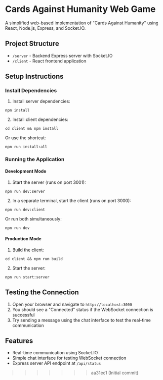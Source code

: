 # Cards Against Humanity Web Game

A simplified web-based implementation of "Cards Against Humanity" using React, Node.js, Express, and Socket.IO.

## Project Structure

- `/server` - Backend Express server with Socket.IO
- `/client` - React frontend application

## Setup Instructions

### Install Dependencies

1. Install server dependencies:
```
npm install
```

2. Install client dependencies:
```
cd client && npm install
```

Or use the shortcut:
```
npm run install:all
```

### Running the Application

#### Development Mode

1. Start the server (runs on port 3001):
```
npm run dev:server
```

2. In a separate terminal, start the client (runs on port 3000):
```
npm run dev:client
```

Or run both simultaneously:
```
npm run dev
```

#### Production Mode

1. Build the client:
```
cd client && npm run build
```

2. Start the server:
```
npm run start:server
```

## Testing the Connection

1. Open your browser and navigate to `http://localhost:3000`
2. You should see a "Connected" status if the WebSocket connection is successful
3. Try sending a message using the chat interface to test the real-time communication

## Features

- Real-time communication using Socket.IO
- Simple chat interface for testing WebSocket connection
- Express server API endpoint at `/api/status` 
>>>>>>> aa31ec1 (Initial commit)
